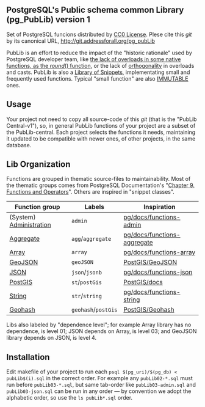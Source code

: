 ## PostgreSQL's Public schema common Library (pg_PubLib) version 1

Set of PostgreSQL funcions distributed by [CC0 License](https://creativecommons.org/publicdomain/zero/1.0/).
Plese cite this *git* by its canonical URL, http://git.addressforall.org/pg_pubLib

PubLib is an effort to reduce the impact of the "historic rationale" used by PostgreSQL developer team,
like [the lack of overloads in some native functions, as the *round*() function](https://stackoverflow.com/a/20934099/287948),
or the lack of [orthogonality](https://en.wikipedia.org/wiki/Orthogonal_instruction_set) in overloads and casts.
PubLib is also a [Library of Snippets](https://wiki.postgresql.org/wiki/Category:Library_Snippets),
implementating small and frequently used functions.
Typical  "small function" are also [IMMUTABLE](https://www.postgresql.org/docs/current/xfunc-volatility.html) ones.

## Usage

Your project not need to copy all source-code of this *git* (that is the "PubLib Central-v1"), so,
in general PubLib functions of your project are a subset of the PubLib-central.
Each project selects the functions it needs, maintaining it updated to be compatible with newer ones,
of other projects, in the same database.

## Lib Organization

Functions are grouped in thematic source-files to maintainability.
Most of the thematic groups comes from PostgreSQL Documentation's "[Chapter 9. Functions and Operators](https://www.postgresql.org/docs/current/functions.html)". Others are inspired in "snippet classes".<!-- pending src/pubLib01py-string.sql-->

Function group         | Labels | Inspiration
-----------------------|--------------|------------
(System) [Administration](src/pubLib03-admin.sql)  |  `admin`     |  [pg/docs/functions-admin](https://www.postgresql.org/docs/current/functions-admin.html)
[Aggregate](src/pubLib04-aggregate.sql)  |  `agg`/`aggregate`     |  [pg/docs/functions-aggregate](https://www.postgresql.org/docs/current/functions-aggregate.html)
[Array](src/pubLib01-array.sql)  |  `array`     |  [pg/docs/functions-array](https://www.postgresql.org/docs/current/functions-array.html)
[GeoJSON](src/pubLib06pgis-geoJSON.sql)  |  `geoJSON`     |  [PostGIS/GeoJSON](https://postgis.net/docs/ST_GeomFromGeoJSON.html)
[JSON](src/pubLib03-json.sql)  |  `json`/`jsonb`     |  [pg/docs/functions-json](https://www.postgresql.org/docs/current/functions-admin.html)
[PostGIS](src/pubLib05pgis-extraSRID.sql)  |  `st`/`postGis`     |  [PostGIS/docs](https://postgis.net/docs/reference.html)
[String](src/pubLib01-string.sql)  |  `str`/`string`     |  [pg/docs/functions-string](https://www.postgresql.org/docs/current/functions-string.html)
[Geohash](src/pubLib05pgis-geohash.sql) | `geohash`/`postGis` | [PostGIS/Geohash](https://postgis.net/docs/ST_GeoHash.html)

Libs also labeled by "dependence level"; for example Array library has no dependence, is level 01; JSON depends on Array, is level 03; and GeoJSON library depends on JSON, is level 4.

## Installation

Edit makefile of your project to run each `psql $(pg_uri)/$(pg_db) < pubLib$(i).sql` in the correct order. For example any `pubLib02-*.sql` must run before `pubLib03-*.sql`, but same tab-order like `pubLib03-admin.sql` and `pubLib03-json.sql` can be run in any order &mdash; by convention we adopt the alphabetic order, so use the `ls pubLib*.sql` order.
